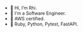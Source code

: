 - 👋 Hi, I’m Rhi.
- 🚀 I'm a Software Engineer.
- 🧐 AWS certified.
- 🧐 Ruby, Python, Pytest, FastAPI.
<!---
ChalkyT/ChalkyT is a ✨ special ✨ repository because its `README.md` (this file) appears on your GitHub profile.
You can click the Preview link to take a look at your changes.
--->
